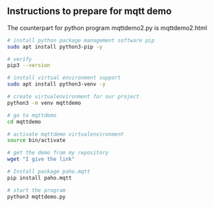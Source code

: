 ## Instructions to prepare for mqtt demo

The counterpart for python program mqttdemo2.py  is mqttdemo2.html  


````bash
# install python package management software pip
sudo apt install python3-pip -y

# verify
pip3 --version

# install virtual environment support
sudo apt install python3-venv -y

# create virtualenvironment for our project
python3 -m venv mqttdemo

# go to mqttdemo
cd mqttdemo

# activate mqttdemo virtualenvironment
source bin/activate

# get the demo from my repository
wget "I give the link"

# Install package paho.mqtt
pip install paho.mqtt

# start the program
python3 mqttdemo.py

````





